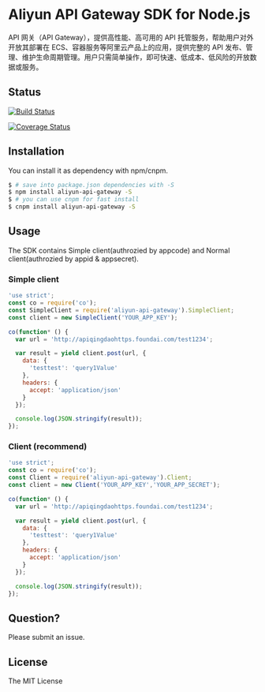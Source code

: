 Aliyun API Gateway SDK for Node.js
==================================

API 网关（API Gateway），提供高性能、高可用的 API 托管服务，帮助用户对外开放其部署在 ECS、容器服务等阿里云产品上的应用，提供完整的 API 发布、管理、维护生命周期管理。用户只需简单操作，即可快速、低成本、低风险的开放数据或服务。

## Status

[![Build Status](https://travis-ci.org/aliyun/api-gateway-nodejs-sdk.svg?branch=master)](https://travis-ci.org/aliyun/api-gateway-nodejs-sdk)

[![Coverage Status](https://coveralls.io/repos/github/aliyun/api-gateway-nodejs-sdk/badge.svg?branch=es5)](https://coveralls.io/github/aliyun/api-gateway-nodejs-sdk?branch=es5)

## Installation

You can install it as dependency with npm/cnpm.

```sh
$ # save into package.json dependencies with -S
$ npm install aliyun-api-gateway -S
$ # you can use cnpm for fast install
$ cnpm install aliyun-api-gateway -S
```

## Usage

The SDK contains Simple client(authrozied by appcode) and Normal client(authrozied by appid & appsecret).

### Simple client

```js
'use strict';
const co = require('co');
const SimpleClient = require('aliyun-api-gateway').SimpleClient;
const client = new SimpleClient('YOUR_APP_KEY');

co(function* () {
  var url = 'http://apiqingdaohttps.foundai.com/test1234';

  var result = yield client.post(url, {
    data: {
      'testtest': 'query1Value'
    },
    headers: {
      accept: 'application/json'
    }
  });

  console.log(JSON.stringify(result));
});

```

### Client (recommend)

```js
'use strict';
const co = require('co');
const Client = require('aliyun-api-gateway').Client;
const client = new Client('YOUR_APP_KEY','YOUR_APP_SECRET');

co(function* () {
  var url = 'http://apiqingdaohttps.foundai.com/test1234';

  var result = yield client.post(url, {
    data: {
      'testtest': 'query1Value'
    },
    headers: {
      accept: 'application/json'
    }
  });

  console.log(JSON.stringify(result));
});
```

## Question?

Please submit an issue.

## License

The MIT License
